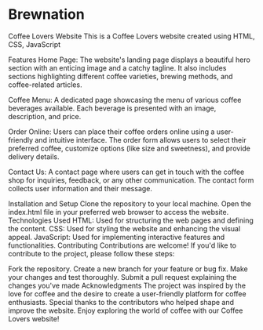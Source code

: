 ﻿# Brewnation
 Coffee Lovers Website
This is a Coffee Lovers website created using HTML, CSS, JavaScript

Features
Home Page: The website's landing page displays a beautiful hero section with an enticing image and a catchy tagline. It also includes sections highlighting different coffee varieties, brewing methods, and coffee-related articles.

Coffee Menu: A dedicated page showcasing the menu of various coffee beverages available. Each beverage is presented with an image, description, and price.

Order Online: Users can place their coffee orders online using a user-friendly and intuitive interface. The order form allows users to select their preferred coffee, customize options (like size and sweetness), and provide delivery details.

Contact Us: A contact page where users can get in touch with the coffee shop for inquiries, feedback, or any other communication. The contact form collects user information and their message.


Installation and Setup
Clone the repository to your local machine.
Open the index.html file in your preferred web browser to access the website.
Technologies Used
HTML: Used for structuring the web pages and defining the content.
CSS: Used for styling the website and enhancing the visual appeal.
JavaScript: Used for implementing interactive features and functionalities.
Contributing
Contributions are welcome! If you'd like to contribute to the project, please follow these steps:

Fork the repository.
Create a new branch for your feature or bug fix.
Make your changes and test thoroughly.
Submit a pull request explaining the changes you've made
Acknowledgments
The project was inspired by the love for coffee and the desire to create a user-friendly platform for coffee enthusiasts.
Special thanks to the contributors who helped shape and improve the website.
Enjoy exploring the world of coffee with our Coffee Lovers website!
